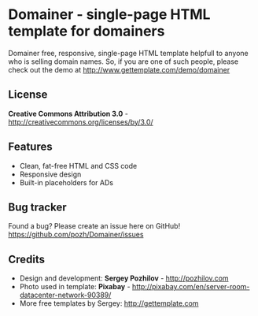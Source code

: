 Domainer - single-page HTML template for domainers
=============

Domainer free, responsive, single-page HTML template helpfull to anyone who is selling domain names.
So, if you are one of such people, please check out the demo at http://www.gettemplate.com/demo/domainer


License
-------
**Creative Commons Attribution 3.0** - http://creativecommons.org/licenses/by/3.0/


Features
-----------

* Clean, fat-free HTML and CSS code
* Responsive design
* Built-in placeholders for ADs


Bug tracker
-----------

Found a bug? Please create an issue here on GitHub! 
https://github.com/pozh/Domainer/issues



Credits
-------
* Design and development: **Sergey Pozhilov** - http://pozhilov.com
* Photo used in template: **Pixabay** - http://pixabay.com/en/server-room-datacenter-network-90389/
* More free templates by Sergey: http://gettemplate.com

